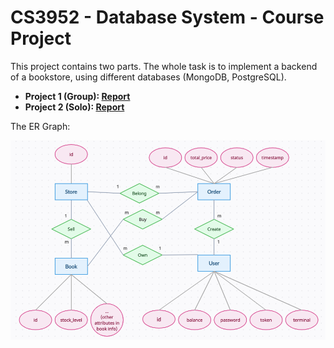 # CS3952 - Database System - Course Project

This project contains two parts. The whole task is to implement a backend of a bookstore, using different databases (MongoDB, PostgreSQL).

- **Project 1 (Group): [Report](SJTU_DMBS_2023_PJ1/bookstore/report/Project_Report.md)**
- **Project 2 (Solo): [Report](SJTU_DMBS_2023_PJ2/bookstore/report/Project_Report.md)**

The ER Graph:

![](SJTU_DMBS_2023_PJ2/bookstore/report/ER.png)